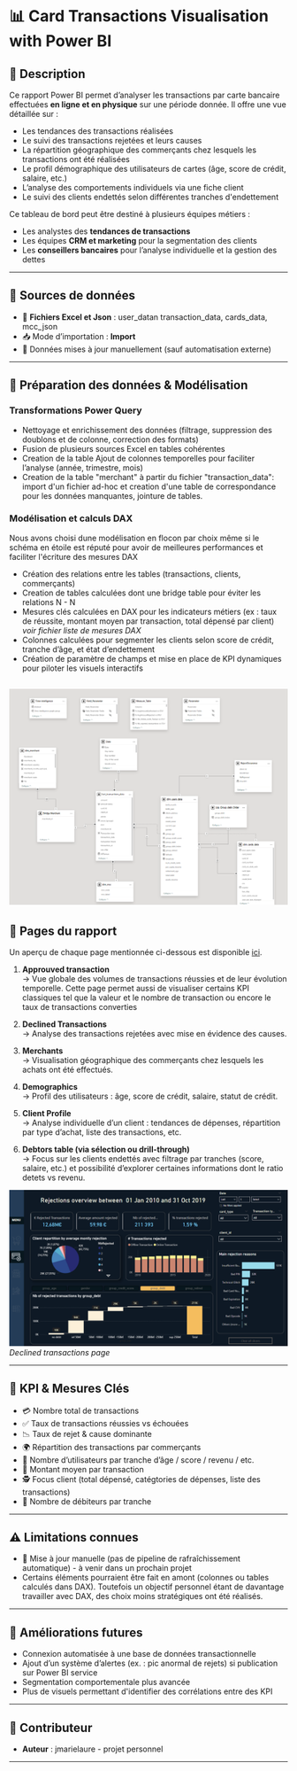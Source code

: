 # 📊 Card Transactions Visualisation with Power BI

## 📝 Description

Ce rapport Power BI permet d’analyser les transactions par carte bancaire effectuées **en ligne et en physique** sur une période donnée. Il offre une vue détaillée sur :

* Les tendances des transactions réalisées 
* Le suivi des transactions rejetées et leurs causes
* La répartition géographique des commerçants chez lesquels les transactions ont été réalisées
* Le profil démographique des utilisateurs de cartes (âge, score de crédit, salaire, etc.)
* L’analyse des comportements individuels via une fiche client
* Le suivi des clients endettés selon différentes tranches d'endettement

Ce tableau de bord peut être destiné à plusieurs équipes métiers :

* Les analystes des **tendances de transactions**
* Les équipes **CRM et marketing** pour la segmentation des clients
* Les **conseillers bancaires** pour l’analyse individuelle et la gestion des dettes

---

## 🔌 Sources de données

* 📂 **Fichiers Excel et Json** : user_datan transaction_data, cards_data, mcc_json
* 📥 Mode d’importation : **Import**
* 📅 Données mises à jour manuellement (sauf automatisation externe)

---

## 🔧 Préparation des données & Modélisation


### Transformations Power Query
* Nettoyage et enrichissement des données (filtrage, suppression des doublons et de colonne, correction des formats)
* Fusion de plusieurs sources Excel en tables cohérentes
* Creation de la table Ajout de colonnes temporelles pour faciliter l’analyse (année, trimestre, mois)
* Creation de la table "merchant" à partir du fichier "transaction_data": import d'un fichier ad-hoc et creation d'une table de correspondance pour les données manquantes, jointure de tables.

### Modélisation et calculs DAX

Nous avons choisi dune modélisation en flocon par choix même si le schéma en étoile est réputé pour avoir de meilleures performances et faciliter l'écriture des mesures DAX

* Création des relations entre les tables (transactions, clients, commerçants)
* Creation de tables calculées dont une bridge table pour éviter les relations N - N
* Mesures clés calculées en DAX pour les indicateurs métiers (ex : taux de réussite, montant moyen par transaction, total dépensé par client) _voir fichier liste de mesures DAX_
* Colonnes calculées pour segmenter les clients selon score de crédit, tranche d’âge, et état d’endettement
* Création de paramètre de champs et mise en place de KPI dynamiques pour piloter les visuels interactifs
  
![Semantic model.png](https://github.com/jmarielaure/Card-transactions-analysis-BI/blob/main/dashboard%20screenshot/Semantic%20model.png)
---

## 🧾 Pages du rapport

Un aperçu de chaque page mentionnée ci-dessous est disponible [ici](https://github.com/jmarielaure/Card-transactions-analysis-BI/tree/main/dashboard%20screenshot).


1. **Approuved transaction**  
   → Vue globale des volumes de transactions réussies et de leur évolution temporelle.
   Cette page permet aussi de visualiser certains KPI classiques tel que la valeur et le nombre de transaction ou encore le taux de transactions converties

2. **Declined Transactions**  
   → Analyse des transactions rejetées avec mise en évidence des causes.

3. **Merchants**  
   → Visualisation géographique des commerçants chez lesquels les achats ont été effectués.

4. **Demographics**  
   → Profil des utilisateurs : âge, score de crédit, salaire, statut de crédit.

5. **Client Profile**  
   → Analyse individuelle d’un client : tendances de dépenses, répartition par type d’achat, liste des transactions, etc.

6. **Debtors table (via sélection ou drill-through)**  
   → Focus sur les clients endettés avec filtrage par tranches (score, salaire, etc.) et possibilité d’explorer certaines informations dont le ratio detets vs revenu.

![(dashboard screenshot/rejected transactions page.png)](https://github.com/jmarielaure/Card-transactions-analysis-BI/blob/main/dashboard%20screenshot/rejected%20transactions%20page.png)
*Declined transactions page*  

---


## 🧮 KPI & Mesures Clés

* 💳 Nombre total de transactions
* ✅ Taux de transactions réussies vs échouées
* 📉 Taux de rejet & cause dominante
* 🌍 Répartition des transactions par commerçants
* 👤 Nombre d’utilisateurs par tranche d’âge / score / revenu / etc.
* 🧾 Montant moyen par transaction
* 🕵️ Focus client (total dépensé, catégtories de dépenses, liste des transactions)
* 🔴 Nombre de débiteurs par tranche

---

## ⚠️ Limitations connues

* 📁 Mise à jour manuelle (pas de pipeline de rafraîchissement automatique) - à venir dans un prochain projet
* Certains éléments pourraient être fait en amont (colonnes ou tables calculés dans DAX). Toutefois un objectif personnel étant de davantage travailler avec DAX, des choix moins stratégiques ont été réalisés.
---

## 🔮 Améliorations futures

* Connexion automatisée à une base de données transactionnelle
* Ajout d’un système d’alertes (ex. : pic anormal de rejets) si publication sur Power BI service
* Segmentation comportementale plus avancée
* Plus de visuels permettant d'identifier des corrélations entre des KPI

---

## 👥 Contributeur

* **Auteur** : jmarielaure - projet personnel
  

---
